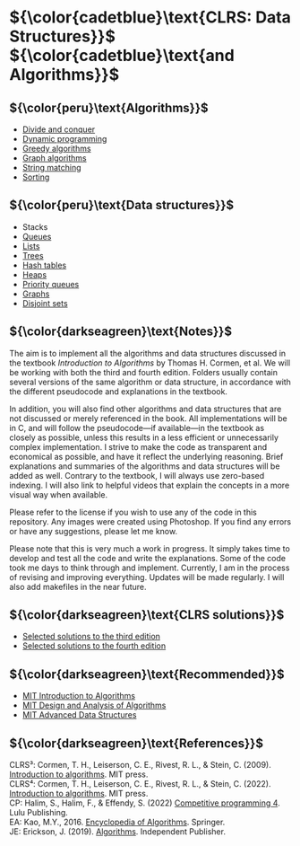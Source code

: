 # ${\color{cadetblue}\text{CLRS: Data Structures}}$ ${\color{cadetblue}\text{and Algorithms}}$

## ${\color{peru}\text{Algorithms}}$

* [Divide and conquer](algorithms/divide-and-conquer)
* [Dynamic programming](algorithms/dynamic-programming)
* [Greedy algorithms](algorithms/greedy)
* [Graph algorithms](algorithms/graphs)
* [String matching](algorithms/string-matching)
* [Sorting](algorithms/sorting)

## ${\color{peru}\text{Data structures}}$

* Stacks
* [Queues](datastructures/queues)
* [Lists](datastructures/lists)
* [Trees](datastructures/trees)
* [Hash tables](datastructures/htables)
* [Heaps](datastructures/heaps)
* [Priority queues](datastructures/pqueues)
* [Graphs](datastructures/graphs)
* [Disjoint sets](datastructures/union-find)

## ${\color{darkseagreen}\text{Notes}}$

The aim is to implement all the algorithms and data structures discussed in the textbook *Introduction to Algorithms* by Thomas H. Cormen, et al. We will be working with both the third and fourth edition. Folders usually contain several versions of the same algorithm or data structure, in accordance with the different pseudocode and explanations in the textbook.

In addition, you will also find other algorithms and data structures that are not discussed or merely referenced in the book. All implementations will be in C, and will follow the pseudocode—if available—in the textbook as closely as possible, unless this results in a less efficient or unnecessarily complex implementation. I strive to make the code as transparent and economical as possible, and have it reflect the underlying reasoning. Brief explanations and summaries of the algorithms and data structures will be added as well. Contrary to the textbook, I will always use zero-based indexing. I will also link to helpful videos that explain the concepts in a more visual way when available.

Please refer to the license if you wish to use any of the code in this repository. Any images were created using Photoshop. If you find any errors or have any suggestions, please let me know.

Please note that this is very much a work in progress. It simply takes time to develop and test all the code and write the explanations. Some of the code took me days to think through and implement. Currently, I am in the process of revising and improving everything. Updates will be made regularly. I will also add makefiles in the near future.

## ${\color{darkseagreen}\text{CLRS solutions}}$

* [Selected solutions to the third edition](https://community.wvu.edu/~krsubramani/courses/backupcourses/CS520Fa2013/CormenSolutions/9780262033848-Instructors.pdf)
* [Selected solutions to the fourth edition](https://mitp-content-server.mit.edu/books/content/sectbyfn/books_pres_0/11599/selected-solutions.pdf)

## ${\color{darkseagreen}\text{Recommended}}$

* [MIT Introduction to Algorithms](https://www.youtube.com/playlist?list=PLUl4u3cNGP61Oq3tWYp6V_F-5jb5L2iHb)
* [MIT Design and Analysis of Algorithms](https://www.youtube.com/playlist?list=PLUl4u3cNGP6317WaSNfmCvGym2ucw3oGp)
* [MIT Advanced Data Structures](https://www.youtube.com/playlist?list=PLUl4u3cNGP61hsJNdULdudlRL493b-XZf)

## ${\color{darkseagreen}\text{References}}$

CLRS³: Cormen, T. H., Leiserson, C. E., Rivest, R. L., & Stein, C. (2009). [Introduction to algorithms](https://mitpress.mit.edu/9780262533058/introduction-to-algorithms/). MIT press.  
CLRS⁴: Cormen, T. H., Leiserson, C. E., Rivest, R. L., & Stein, C. (2022). [Introduction to algorithms](http://mitpress.mit.edu/9780262046305/introduction-to-algorithms/). MIT press.  
CP: Halim, S., Halim, F., & Effendy, S. (2022) [Competitive programming 4](https://cpbook.net/details?cp=4). Lulu Publishing.  
EA: Kao, M.Y., 2016. [Encyclopedia of Algorithms](https://link.springer.com/referencework/10.1007/978-1-4939-2864-4). Springer.  
JE: Erickson, J. (2019). [Algorithms](https://github.com/jeffgerickson/algorithms/blob/master/Algorithms-JeffE.pdf). Independent Publisher.  
